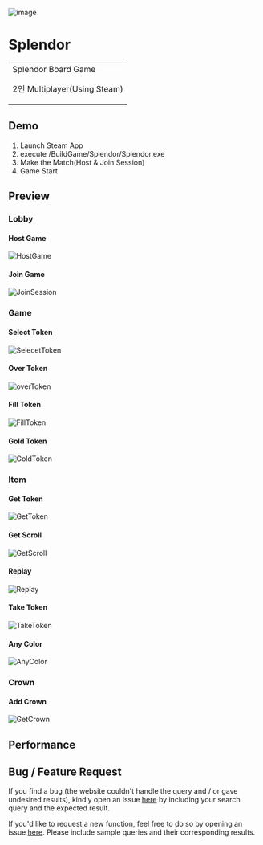 ![image](https://github.com/minhvvan/Splendor/assets/59609086/b54009a9-3ca6-48ce-b696-ed63af5001db)

# Splendor
<table>
<tr>
<td>
  Splendor Board Game
  
  2인 Multiplayer(Using Steam) 
</td>
</tr>
</table>


## Demo
1. Launch Steam App
2. execute /BuildGame/Splendor/Splendor.exe
3. Make the Match(Host & Join Session)
4. Game Start




## Preview

### Lobby
#### Host Game
![HostGame](https://github.com/minhvvan/Splendor/assets/59609086/41dc8bec-2bdc-4f7d-8892-f6ffa25eab8b)

#### Join Game
![JoinSession](https://github.com/minhvvan/SteamTest/assets/59609086/645b350a-1d28-471f-bef7-5c30e2b9d7d4)



### Game
#### Select Token
![SelecetToken](https://github.com/minhvvan/SteamTest/assets/59609086/c28b879d-78fe-42eb-bfb4-1b62844259e5)

#### Over Token
![overToken](https://github.com/minhvvan/SteamTest/assets/59609086/2f211923-b161-4912-a39e-f312d08aed9d)

#### Fill Token
![FillToken](https://github.com/minhvvan/SteamTest/assets/59609086/b476f9b9-2bd3-4c53-8521-457d46be19bb)

#### Gold Token
![GoldToken](https://github.com/minhvvan/SteamTest/assets/59609086/cbc88ce5-f0df-4caf-86c1-852ddf9931ca)



### Item
#### Get Token
![GetToken](https://github.com/minhvvan/SteamTest/assets/59609086/e4fa95c7-18df-4523-afe4-a786798f9f9b)

#### Get Scroll
![GetScroll](https://github.com/minhvvan/SteamTest/assets/59609086/4dddc4a7-3f32-4a90-8c6a-278834abb5f2)

#### Replay
![Replay](https://github.com/minhvvan/SteamTest/assets/59609086/3c965c3f-6272-4571-a50f-e75b4ae28e3d)

#### Take Token
![TakeToken](https://github.com/minhvvan/SteamTest/assets/59609086/ab9bbb98-ef80-4eec-a7fa-882129151a77)

#### Any Color
![AnyColor](https://github.com/minhvvan/SteamTest/assets/59609086/7ab7cc0f-57e8-48e0-b1cb-792998a021d7)



### Crown
#### Add Crown
![GetCrown](https://github.com/minhvvan/SteamTest/assets/59609086/cb16f96c-6e31-428c-a79a-d643db0ba787)



## Performance


## Bug / Feature Request

If you find a bug (the website couldn't handle the query and / or gave undesired results), kindly open an issue [here](https://github.com/iharsh234/WebApp/issues/new) by including your search query and the expected result.

If you'd like to request a new function, feel free to do so by opening an issue [here](https://github.com/iharsh234/WebApp/issues/new). Please include sample queries and their corresponding results.


